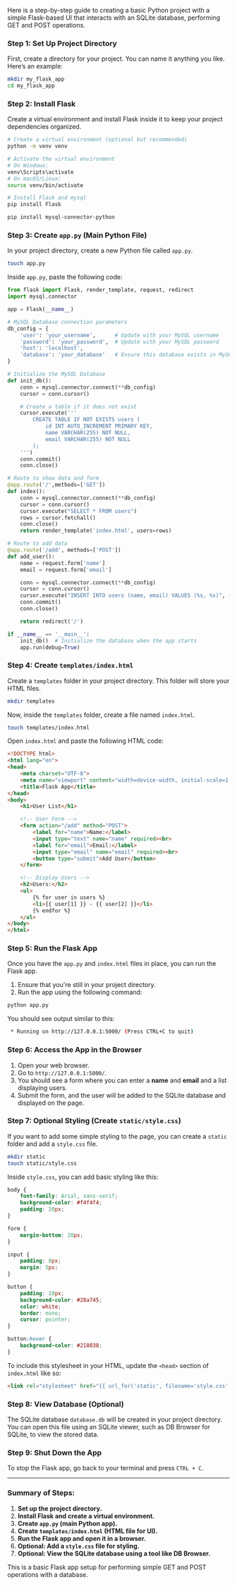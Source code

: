 Here is a step-by-step guide to creating a basic Python project with a simple Flask-based UI that interacts with an SQLite database, performing GET and POST operations.

### Step 1: Set Up Project Directory

First, create a directory for your project. You can name it anything you like. Here’s an example:

```bash
mkdir my_flask_app
cd my_flask_app
```

### Step 2: Install Flask

Create a virtual environment and install Flask inside it to keep your project dependencies organized.

```bash
# Create a virtual environment (optional but recommended)
python -m venv venv

# Activate the virtual environment
# On Windows:
venv\Scripts\activate
# On macOS/Linux:
source venv/bin/activate

# Install Flask and mysql
pip install Flask

pip install mysql-connector-python

```

### Step 3: Create `app.py` (Main Python File)

In your project directory, create a new Python file called `app.py`.

```bash
touch app.py
```

Inside `app.py`, paste the following code:

```python
from flask import Flask, render_template, request, redirect
import mysql.connector

app = Flask(__name__)

# MySQL Database connection parameters
db_config = {
    'user': 'your_username',      # Update with your MySQL username
    'password': 'your_password',  # Update with your MySQL password
    'host': 'localhost',
    'database': 'your_database'   # Ensure this database exists in MySQL
}

# Initialize the MySQL Database
def init_db():
    conn = mysql.connector.connect(**db_config)
    cursor = conn.cursor()

    # Create a table if it does not exist
    cursor.execute('''
        CREATE TABLE IF NOT EXISTS users (
            id INT AUTO_INCREMENT PRIMARY KEY,
            name VARCHAR(255) NOT NULL,
            email VARCHAR(255) NOT NULL
        );
    ''')
    conn.commit()
    conn.close()

# Route to show data and form
@app.route('/',methods=['GET'])
def index():
    conn = mysql.connector.connect(**db_config)
    cursor = conn.cursor()
    cursor.execute("SELECT * FROM users")
    rows = cursor.fetchall()
    conn.close()
    return render_template('index.html', users=rows)

# Route to add data
@app.route('/add', methods=['POST'])
def add_user():
    name = request.form['name']
    email = request.form['email']

    conn = mysql.connector.connect(**db_config)
    cursor = conn.cursor()
    cursor.execute("INSERT INTO users (name, email) VALUES (%s, %s)", (name, email))
    conn.commit()
    conn.close()

    return redirect('/')

if __name__ == '__main__':
    init_db()  # Initialize the database when the app starts
    app.run(debug=True)
```

### Step 4: Create `templates/index.html`

Create a `templates` folder in your project directory. This folder will store your HTML files.

```bash
mkdir templates
```

Now, inside the `templates` folder, create a file named `index.html`.

```bash
touch templates/index.html
```

Open `index.html` and paste the following HTML code:

```html
<!DOCTYPE html>
<html lang="en">
<head>
    <meta charset="UTF-8">
    <meta name="viewport" content="width=device-width, initial-scale=1.0">
    <title>Flask App</title>
</head>
<body>
    <h1>User List</h1>

    <!-- User Form -->
    <form action="/add" method="POST">
        <label for="name">Name:</label>
        <input type="text" name="name" required><br>
        <label for="email">Email:</label>
        <input type="email" name="email" required><br>
        <button type="submit">Add User</button>
    </form>

    <!-- Display Users -->
    <h2>Users:</h2>
    <ul>
        {% for user in users %}
        <li>{{ user[1] }} - {{ user[2] }}</li>
        {% endfor %}
    </ul>
</body>
</html>
```

### Step 5: Run the Flask App

Once you have the `app.py` and `index.html` files in place, you can run the Flask app.

1. Ensure that you're still in your project directory.
2. Run the app using the following command:

```bash
python app.py
```

You should see output similar to this:

```bash
 * Running on http://127.0.0.1:5000/ (Press CTRL+C to quit)
```

### Step 6: Access the App in the Browser

1. Open your web browser.
2. Go to `http://127.0.0.1:5000/`.
3. You should see a form where you can enter a **name** and **email** and a list displaying users.
4. Submit the form, and the user will be added to the SQLite database and displayed on the page.

### Step 7: Optional Styling (Create `static/style.css`)

If you want to add some simple styling to the page, you can create a `static` folder and add a `style.css` file.

```bash
mkdir static
touch static/style.css
```

Inside `style.css`, you can add basic styling like this:

```css
body {
    font-family: Arial, sans-serif;
    background-color: #f4f4f4;
    padding: 20px;
}

form {
    margin-bottom: 20px;
}

input {
    padding: 8px;
    margin: 5px;
}

button {
    padding: 10px;
    background-color: #28a745;
    color: white;
    border: none;
    cursor: pointer;
}

button:hover {
    background-color: #218838;
}
```

To include this stylesheet in your HTML, update the `<head>` section of `index.html` like so:

```html
<link rel="stylesheet" href="{{ url_for('static', filename='style.css') }}">
```

### Step 8: View Database (Optional)

The SQLite database `database.db` will be created in your project directory. You can open this file using an SQLite viewer, such as DB Browser for SQLite, to view the stored data.

### Step 9: Shut Down the App

To stop the Flask app, go back to your terminal and press `CTRL + C`.

---

### Summary of Steps:
1. **Set up the project directory.**
2. **Install Flask and create a virtual environment.**
3. **Create `app.py` (main Python app).**
4. **Create `templates/index.html` (HTML file for UI).**
5. **Run the Flask app and open it in a browser.**
6. **Optional: Add a `style.css` file for styling.**
7. **Optional: View the SQLite database using a tool like DB Browser.**

This is a basic Flask app setup for performing simple GET and POST operations with a database.